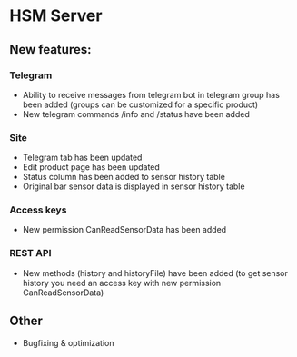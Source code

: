 # HSM Server

## New features:

### Telegram

* Ability to receive messages from telegram bot in telegram group has been added (groups can be customized for a specific product)
* New telegram commands /info and /status have been added

### Site

* Telegram tab has been updated
* Edit product page has been updated
* Status column has been added to sensor history table
* Original bar sensor data is displayed in sensor history table

### Access keys

* New permission CanReadSensorData has been added

### REST API

* New methods (history and historyFile) have been added (to get sensor history you need an access key with new permission CanReadSensorData)

## Other

* Bugfixing & optimization